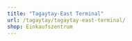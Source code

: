 ```yaml
---
title: "Tagaytay-East Terminal"
url: /tagaytay/tagaytay-east-terminal/
shop: Einkaufszentrum
---
```

